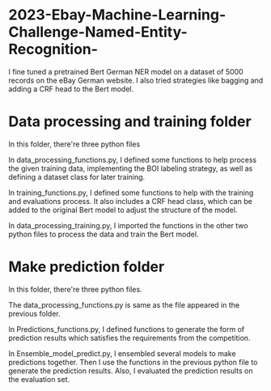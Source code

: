 # 2023-Ebay-Machine-Learning-Challenge-Named-Entity-Recognition-
I fine tuned a pretrained Bert German NER model on a dataset of 5000 records on the eBay German website. I also tried strategies like bagging and adding a CRF head to the Bert model. 

# Data processing and training folder
In this folder, there're three python files

In data_processing_functions.py, I defined some functions to help process the given training data, implementing the BOI labeling strategy, as well as defining a dataset class for later training.

In training_functions.py, I defined some functions to help with the training and evaluations process. It also includes a CRF head class, which can be added to the original Bert model to adjust the structure of the model. 

In data_processing_training.py, I imported the functions in the other two python files to process the data and train the Bert model.

# Make prediction folder
In this folder, there're three python files.

The data_processing_functions.py is same as the file appeared in the previous folder.

In Predictions_functions.py, I defined functions to generate the form of prediction results which satisfies the requirements from the competition. 

In Ensemble_model_predict.py, I ensembled several models to make predictions together. Then I use the functions in the previous python file to generate the prediction results. Also, I evaluated the prediction results on the evaluation set. 
